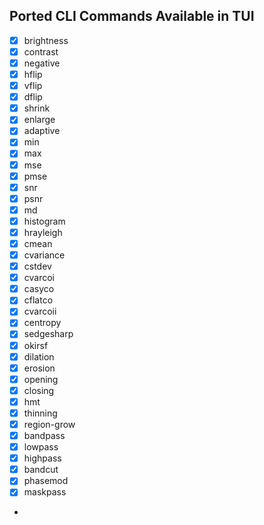 ## Ported CLI Commands Available in TUI
- [X] brightness
- [X] contrast
- [X] negative
- [X] hflip
- [X] vflip
- [X] dflip
- [X] shrink
- [X] enlarge
- [X] adaptive
- [X] min
- [X] max
- [X] mse
- [X] pmse
- [X] snr
- [X] psnr
- [X] md
- [X] histogram
- [X] hrayleigh
- [X] cmean
- [X] cvariance
- [X] cstdev
- [X] cvarcoi
- [X] casyco
- [X] cflatco
- [X] cvarcoii
- [X] centropy
- [X] sedgesharp
- [X] okirsf
- [X] dilation
- [X] erosion
- [X] opening
- [X] closing
- [X] hmt
- [X] thinning
- [X] region-grow
- [X] bandpass
- [X] lowpass
- [X] highpass
- [X] bandcut
- [X] phasemod
- [X] maskpass
- 